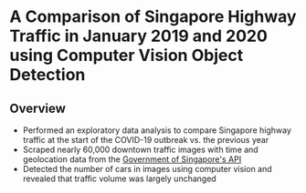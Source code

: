 # A Comparison of Singapore Highway Traffic in January 2019 and 2020 using Computer Vision Object Detection

## Overview
* Performed an exploratory data analysis to compare Singapore highway traffic at the start of the COVID-19 outbreak vs. the previous year
* Scraped nearly 60,000 downtown traffic images with time and geolocation data from the [Government of Singapore's API](https://data.gov.sg/dataset/traffic-images)
* Detected the number of cars in images using computer vision and revealed that traffic volume was largely unchanged
